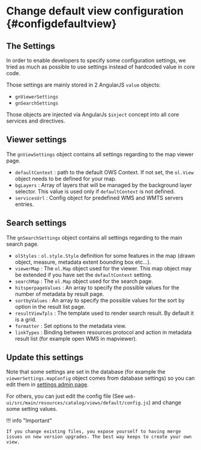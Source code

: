 # Change default view configuration {#configdefaultview}

## The Settings

In order to enable developers to specify some configuration settings, we tried as much as possible to use settings instead of hardcoded value in core code.

Those settings are mainly stored in 2 AngularJS `value` objects:

-   `gnViewerSettings`
-   `gnSearchSettings`

Those objects are injected via AngularJs `$inject` concept into all core services and directives.

## Viewer settings

The `gnViewSettings` object contains all settings regarding to the map viewer page.

-   `defaultContext` : path to the default OWS Context. If not set, the `ol.View` object needs to be defined for your map.
-   `bgLayers` : Array of layers that will be managed by the background layer selector. This value is used only if `defaultContext` is not defined.
-   `servicesUrl` : Config object for predefined WMS and WMTS servers entries.

## Search settings

The `gnSearchSettings` object contains all settings regarding to the main search page.

-   `olStyles` : `ol.style.Style` definition for some features in the map (drawn object, measure, metadata extent bounding box etc\...).
-   `viewerMap` : The `ol.Map` object used for the viewer. This map object may be extended if you have set the `defaultContext` setting.
-   `searchMap` : The `ol.Map` object used for the search page.
-   `hitsperpageValues` : An array to specify the possible values for the number of metadata by result page.
-   `sortbyValues` : An array to specify the possible values for the sort by option in the result list page.
-   `resultViewTpls` : The template used to render search result. By default it is a grid.
-   `formatter` : Set options to the metadata view.
-   `linkTypes` : Binding between resources protocol and action in metadata result list (for example open WMS in mapviewer).

## Update this settings

Note that some settings are set in the database (for example the `viewerSettings.mapConfig` object comes from database settings) so you can edit them in [settings admin page](/administrator-guide/configuring-the-catalog/system-configuration.md).

For others, you can just edit the config file (See `web-ui/src/main/resources/catalog/views/default/config.js`) and change some setting values.

!!! info "Important"

    If you change existing files, you expose yourself to having merge issues on new version upgrades. The best way keeps to create your own view.

